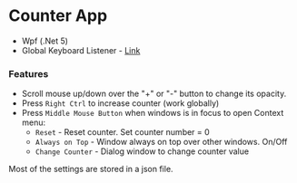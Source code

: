 # Counter App
- Wpf (.Net 5)
- Global Keyboard Listener - [Link](https://gist.github.com/Ciantic/471698 "Here")

### Features

- Scroll mouse up/down over the "+" or "-" button to change its opacity.
- Press `Right Ctrl`  to increase counter (work globally)
- Press `Middle Mouse Button` when windows is in focus to open Context menu:
	- `Reset` - Reset counter. Set counter number = 0
	- `Always on Top` - Window always on top over other windows. On/Off
	- `Change Counter` - Dialog window to change counter value

Most of the settings are stored in a json file.
